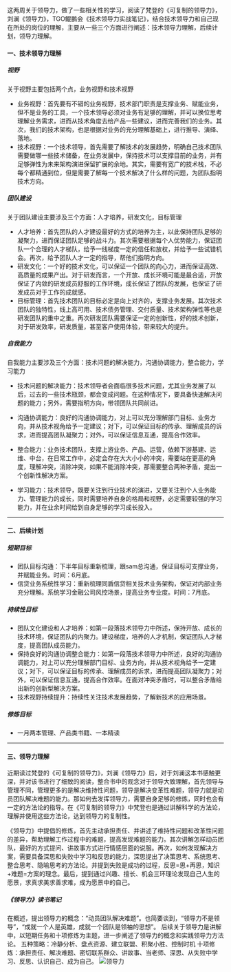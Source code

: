 这两周关于领导力，做了一些相关性的学习，阅读了梵登的《可复制的领导力》，刘澜《领导力》，TGO鲲鹏会《技术领导力实战笔记》，结合技术领导力和自己现在所处的岗位的理解，主要从一些三个方面进行阐述：技术领导力理解，后续计划，领导力理解。
#### 一、技术领导力理解


##### 视野
关于视野主要包括两个点，业务视野和技术视野
* 业务视野：首先要有不错的业务视野，技术部门职责是支撑业务、赋能业务，但不是业务的工具，一个技术领导必须对业务有足够的理解，并可以换位思考理解业务需求，进而从技术角度去给产品一些建议，进而完善我们的业务。其次，我们的技术架构，也是根据对业务的充分理解基础上，进行推导、演绎、落地。
* 技术视野：一个技术领导，首先需要了解技术的发展趋势，明确自己技术团队需要做哪一些技术储备，在业务发展中，保持技术可以支撑目前的业务，并有足够弹性为未来架构演进保留扩展的余地。其实，需要有宽广的技术栈，不必每个都精通到位，但是需要了解每一个技术解决了什么样的问题，为团队指明技术方向。

##### 团队建设
关于团队建设主要涉及三个方面：人才培养，研发文化，目标管理
* 人才培养：首先团队的人才建设最好的方式的培养为主，以此保持团队足够的凝聚力，进而保证团队足够的战斗力。其次需要根据每个人优势能力，保证团队一个合理的人才梯队，给予一线梯度一定的信任和放权，并给予一些试错机会。再次，给予团队人才一定的指导，帮他们指明方向。
* 研发文化：一个好的技术文化，可以保证一个团队的向心力，进而保证高效、高质量的成果产出。对于研发而言，一个开放、成长环境可能是最合适，开放保证了内敛的研发成员舒服的工作环境，成长保证了团队的发展，也保证了研发成员对于工作的成就感。
* 目标管理：首先技术团队的目标必定是向上对齐的，支撑业务发展。其次技术团队的独特性，线上高可用、技术债务管理、交付质量、技术架构弹性等也是研发团队的重中之重。再次研发团队需要保证一定的创新性，好的技术创新，对于研发效率，研发质量，甚至客户使用体验，带来较大的提升。
##### 自我能力
自我能力主要涉及三个方面：技术问题的解决能力，沟通协调能力，整合能力，学习能力

* 技术问题的解决能力：技术领导者会面临很多技术问题，尤其业务发展了以后，过去的一些技术瓶颈，都会变成问题。在这种情况下，要具备快速解决问题的能力；另外，需要指明方向，带领团队共同前进。
  
* 沟通协调能力：良好的沟通协调能力，对上可以充分理解部门目标、业务方向，并从技术视角给予一定建议；对下，可以保证目标的传承、理解成员的诉求，进而提高团队凝聚力；对外，可以保证信息互通，提高合作效率。

* 整合能力：业务技术团队，支撑上游业务、产品、运营，依赖下游基建、运维、中台，在日常工作中，必定会存在大大小小的冲突，需要站在更高的角度，理解冲突，消除冲突，如果不能消除冲突，那需要整合两种矛盾，提出一个创新性解决方案。
* 学习能力：技术领导，既要关注到行业技术的演进，又要关注到个人业务能力、管理能力的成长，同时需要培养自身的格局和视野，必定需要较强的学习能力，并在业余时间给到自身足够的学习成长投入。

---
#### 二、后续计划
##### 短期目标
* 团队目标沟通：下半年目标重新梳理，跟sam总沟通，保证目标可支撑业务，并赋能业务。时间：6月底。
* 信贷业务系统性学习：重新梳理同盾信贷相关技术业务架构，保证对内部业务充分理解。系统学习金融公司风控场景，提高业务专业度。时间：7月底。
##### 持续性目标
* 团队文化建设和人才培养：如第一段落技术领导力中所述，保持开放、成长的技术环境，保证团队的内聚力。建设梯度，培养的人才机制，保证团队人才梯度，提高团队成员能力。
* 保持良好的沟通协调整合能力：如第一段落技术领导力中所述，良好的沟通协调能力，对上可以充分理解部门目标、业务方向，并从技术视角给予一定建议；对下，可以保证目标的传承、理解成员的诉求，进而提高团队凝聚力；对外，可以保证信息互通，提高合作效率。在面对冲突矛盾时，可以整合矛盾给出新的创新型解决方案。
* 技术视野持续提升：持续性关注技术发展趋势，了解新技术的应用场景。
##### 修炼目标
* 一月两本管理、产品类书籍、一本精读

---
#### 三、领导力理解
近期读过梵登的《可复制的领导力》，刘澜《领导力》后，对于刘澜这本书感触更深，并对该书进行了细致的阅读，整合书中的观念对于领导大致理解，首先领导与管理不同，管理更多的是解决维持性问题，领导是解决变革性难题，领导力就是动员团队解决难题的能力。那如何去发挥领导力，需要自身足够的修炼，同时也会有一定的方法论的指导。在《可复制的领导力》中梵登也是通过讲解科学的方法论，理解并使用这些方法论，达到领导力的复制性。  

《领导力》中提倡的修炼，首先主动承担责任、并讲述了维持性问题和改革性问题的差异，帮助理解工作过程中的难题，提高发现难题的能力。其次讲解怎样动员团队，最好的方式提问、讲故事方式进行情感层面的说服。再次，如何发现解决方案，需要具备深思和失败中学习和反思的能力，深思提出了决策思考、系统思考、整合思考、隐喻思考的方法论。并提到失败是成功的过程，反思=思+再思，知识+难题=方案的理念。最后，提到通过兴趣、擅长、机会三环理论发现自己人生的愿景，求真求美求善求难，成为愿景中的自己。
##### 《领导力》读书笔记
在概述，提出领导力的概念：“动员团队解决难题”。也简要谈到，“领导力不是领导”，“成就一个人是英雄，成就一个团队是领袖的思想”。
后续关于领导力是讲解中，以短期任务和十项修炼为主题，进一步阐述了领导力的概念和实践领导力方法论。
五种策略：冷静分析、盘点资源、建立联盟、积聚小胜、控制时机
十项修炼：承担责任、解决难题、密切联系群众、讲故事、当老师、深思、从失败中学习、反思、认识自己、成为自己。
![领导力](../技术/picture/lead/领导力-刘澜.png)
